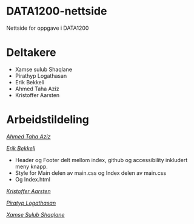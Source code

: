 # DATA1200-nettside
Nettside for oppgave i DATA1200

# Deltakere
+ Xamse sulub Shaqlane
+ Pirathyp Logathasan
+ Erik Bekkeli
+ Ahmed Taha Aziz
+ Kristoffer Aarsten


# Arbeidstildeling
<ins>*Ahmed Taha Aziz*</ins>  


<ins>*Erik Bekkeli*</ins>  
- Header og Footer delt mellom index, github og accessibility inkludert meny knapp.
- Style for Main delen av main.css og Index delen av main.css
- Og Index.html    

<ins>*Kristoffer Aarsten*</ins>  


<ins>*Piratyp Logathasan*</ins>  


<ins>*Xamse Sulub Shaqlane*</ins>  
